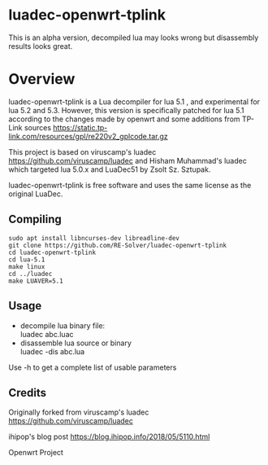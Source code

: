 # luadec-openwrt-tplink

This is an alpha version, decompiled lua may looks wrong but disassembly results looks great.

Overview
========

luadec-openwrt-tplink is a Lua decompiler for lua 5.1 , and experimental for lua 5.2 and 5.3.
However, this version is specifically patched for lua 5.1 according to the changes made by openwrt and some additions from TP-Link sources https://static.tp-link.com/resources/gpl/re220v2_gplcode.tar.gz


This project is based on viruscamp's luadec https://github.com/viruscamp/luadec and Hisham Muhammad's luadec which targeted lua 5.0.x and LuaDec51 by Zsolt Sz. Sztupak.

luadec-openwrt-tplink  is free software and uses the same license as the original LuaDec.


Compiling
---------
```
sudo apt install libncurses-dev libreadline-dev
git clone https://github.com/RE-Solver/luadec-openwrt-tplink
cd luadec-openwrt-tplink
cd lua-5.1
make linux
cd ../luadec
make LUAVER=5.1
```


Usage
-----
* decompile lua binary file:  
  luadec abc.luac  
* disassemble lua source or binary  
    luadec -dis abc.lua  


Use -h to get a complete list of usable parameters


Credits
-------

Originally forked from viruscamp's luadec https://github.com/viruscamp/luadec

ihipop's blog post https://blog.ihipop.info/2018/05/5110.html

Openwrt Project



